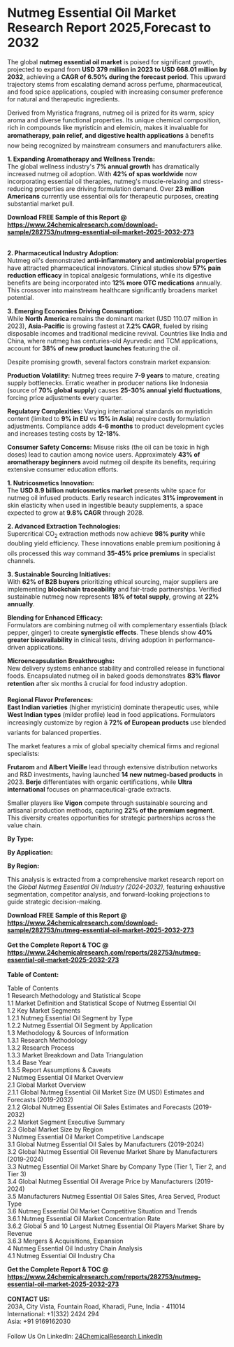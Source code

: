 <h1>Nutmeg Essential Oil Market Research Report 2025,Forecast to 2032</h1><p>The global <strong>nutmeg essential oil market</strong> is poised for significant growth, projected to expand from <strong>USD 379 million in 2023 to USD 668.01 million by 2032</strong>, achieving a <strong>CAGR of 6.50% during the forecast period</strong>. This upward trajectory stems from escalating demand across perfume, pharmaceutical, and food spice applications, coupled with increasing consumer preference for natural and therapeutic ingredients.</p><p>Derived from Myristica fragrans, nutmeg oil is prized for its warm, spicy aroma and diverse functional properties. Its unique chemical composition, rich in compounds like myristicin and elemicin, makes it invaluable for <strong>aromatherapy, pain relief, and digestive health applications</strong> â benefits now being recognized by mainstream consumers and manufacturers alike.</p><p><strong>1. Expanding Aromatherapy and Wellness Trends:</strong><br>
The global wellness industry's <strong>7% annual growth</strong> has dramatically increased nutmeg oil adoption. With <strong>42% of spas worldwide</strong> now incorporating essential oil therapies, nutmeg's muscle-relaxing and stress-reducing properties are driving formulation demand. Over <strong>23 million Americans</strong> currently use essential oils for therapeutic purposes, creating substantial market pull.</p><div><b>Download FREE Sample of this Report @ 
            <a href="https://www.24chemicalresearch.com/download-sample/282753/nutmeg-essential-oil-market-2025-2032-273">
            https://www.24chemicalresearch.com/download-sample/282753/nutmeg-essential-oil-market-2025-2032-273</a></b></div><br><p><strong>2. Pharmaceutical Industry Adoption:</strong><br>
Nutmeg oil's demonstrated <strong>anti-inflammatory and antimicrobial properties</strong> have attracted pharmaceutical innovators. Clinical studies show <strong>57% pain reduction efficacy</strong> in topical analgesic formulations, while its digestive benefits are being incorporated into <strong>12% more OTC medications</strong> annually. This crossover into mainstream healthcare significantly broadens market potential.</p><p><strong>3. Emerging Economies Driving Consumption:</strong><br>
While <strong>North America</strong> remains the dominant market (USD 110.07 million in 2023), <strong>Asia-Pacific</strong> is growing fastest at <strong>7.2% CAGR</strong>, fueled by rising disposable incomes and traditional medicine revival. Countries like India and China, where nutmeg has centuries-old Ayurvedic and TCM applications, account for <strong>38% of new product launches</strong> featuring the oil.</p><p>Despite promising growth, several factors constrain market expansion:</p><p><strong>Production Volatility:</strong> Nutmeg trees require <strong>7-9 years</strong> to mature, creating supply bottlenecks. Erratic weather in producer nations like Indonesia (source of <strong>70% global supply</strong>) causes <strong>25-30% annual yield fluctuations</strong>, forcing price adjustments every quarter.</p><p><strong>Regulatory Complexities:</strong> Varying international standards on myristicin content (limited to <strong>9% in EU</strong> vs <strong>15% in Asia</strong>) require costly formulation adjustments. Compliance adds <strong>4-6 months</strong> to product development cycles and increases testing costs by <strong>12-18%</strong>.</p><p><strong>Consumer Safety Concerns:</strong> Misuse risks (the oil can be toxic in high doses) lead to caution among novice users. Approximately <strong>43% of aromatherapy beginners</strong> avoid nutmeg oil despite its benefits, requiring extensive consumer education efforts.</p><p><strong>1. Nutricosmetics Innovation:</strong><br>
The <strong>USD 8.9 billion nutricosmetics market</strong> presents white space for nutmeg oil infused products. Early research indicates <strong>31% improvement</strong> in skin elasticity when used in ingestible beauty supplements, a space expected to grow at <strong>9.8% CAGR</strong> through 2028.</p><p><strong>2. Advanced Extraction Technologies:</strong><br>
Supercritical CO<sub>2</sub> extraction methods now achieve <strong>98% purity</strong> while doubling yield efficiency. These innovations enable premium positioning â oils processed this way command <strong>35-45% price premiums</strong> in specialist channels.</p><p><strong>3. Sustainable Sourcing Initiatives:</strong><br>
With <strong>62% of B2B buyers</strong> prioritizing ethical sourcing, major suppliers are implementing <strong>blockchain traceability</strong> and fair-trade partnerships. Verified sustainable nutmeg now represents <strong>18% of total supply</strong>, growing at <strong>22% annually</strong>.</p><p><strong>Blending for Enhanced Efficacy:</strong><br>
    Formulators are combining nutmeg oil with complementary essentials (black pepper, ginger) to create <strong>synergistic effects</strong>. These blends show <strong>40% greater bioavailability</strong> in clinical tests, driving adoption in performance-driven applications.</p><p><strong>Microencapsulation Breakthroughs:</strong><br>
    New delivery systems enhance stability and controlled release in functional foods. Encapsulated nutmeg oil in baked goods demonstrates <strong>83% flavor retention</strong> after six months â crucial for food industry adoption.</p><p><strong>Regional Flavor Preferences:</strong><br>
    <strong>East Indian varieties</strong> (higher myristicin) dominate therapeutic uses, while <strong>West Indian types</strong> (milder profile) lead in food applications. Formulators increasingly customize by region â <strong>72% of European products</strong> use blended variants for balanced properties.</p><p>The market features a mix of global specialty chemical firms and regional specialists:</p><p><strong>Frutarom</strong> and <strong>Albert Vieille</strong> lead through extensive distribution networks and R&amp;D investments, having launched <strong>14 new nutmeg-based products</strong> in 2023. <strong>Berje</strong> differentiates with organic certifications, while <strong>Ultra international</strong> focuses on pharmaceutical-grade extracts.</p><p>Smaller players like <strong>Vigon</strong> compete through sustainable sourcing and artisanal production methods, capturing <strong>22% of the premium segment</strong>. This diversity creates opportunities for strategic partnerships across the value chain.</p><p><strong>By Type:</strong></p><p><strong>By Application:</strong></p><p><strong>By Region:</strong></p><p>This analysis is extracted from a comprehensive market research report on the <em>Global Nutmeg Essential Oil Industry (2024-2032)</em>, featuring exhaustive segmentation, competitor analysis, and forward-looking projections to guide strategic decision-making.</p><div><b>Download FREE Sample of this Report @ 
            <a href="https://www.24chemicalresearch.com/download-sample/282753/nutmeg-essential-oil-market-2025-2032-273">
            https://www.24chemicalresearch.com/download-sample/282753/nutmeg-essential-oil-market-2025-2032-273</a></b></div><br><div><b>Get the Complete Report & TOC @ 
            <a href="https://www.24chemicalresearch.com/reports/282753/nutmeg-essential-oil-market-2025-2032-273">
            https://www.24chemicalresearch.com/reports/282753/nutmeg-essential-oil-market-2025-2032-273</a></b></div><br>
            <b>Table of Content:</b><p>Table of Contents<br />
1 Research Methodology and Statistical Scope<br />
1.1 Market Definition and Statistical Scope of Nutmeg Essential Oil<br />
1.2 Key Market Segments<br />
1.2.1 Nutmeg Essential Oil Segment by Type<br />
1.2.2 Nutmeg Essential Oil Segment by Application<br />
1.3 Methodology & Sources of Information<br />
1.3.1 Research Methodology<br />
1.3.2 Research Process<br />
1.3.3 Market Breakdown and Data Triangulation<br />
1.3.4 Base Year<br />
1.3.5 Report Assumptions & Caveats<br />
2 Nutmeg Essential Oil Market Overview<br />
2.1 Global Market Overview<br />
2.1.1 Global Nutmeg Essential Oil Market Size (M USD) Estimates and Forecasts (2019-2032)<br />
2.1.2 Global Nutmeg Essential Oil Sales Estimates and Forecasts (2019-2032)<br />
2.2 Market Segment Executive Summary<br />
2.3 Global Market Size by Region<br />
3 Nutmeg Essential Oil Market Competitive Landscape<br />
3.1 Global Nutmeg Essential Oil Sales by Manufacturers (2019-2024)<br />
3.2 Global Nutmeg Essential Oil Revenue Market Share by Manufacturers (2019-2024)<br />
3.3 Nutmeg Essential Oil Market Share by Company Type (Tier 1, Tier 2, and Tier 3)<br />
3.4 Global Nutmeg Essential Oil Average Price by Manufacturers (2019-2024)<br />
3.5 Manufacturers Nutmeg Essential Oil Sales Sites, Area Served, Product Type<br />
3.6 Nutmeg Essential Oil Market Competitive Situation and Trends<br />
3.6.1 Nutmeg Essential Oil Market Concentration Rate<br />
3.6.2 Global 5 and 10 Largest Nutmeg Essential Oil Players Market Share by Revenue<br />
3.6.3 Mergers & Acquisitions, Expansion<br />
4 Nutmeg Essential Oil Industry Chain Analysis<br />
4.1 Nutmeg Essential Oil Industry Cha</p><div><b>Get the Complete Report & TOC @ 
            <a href="https://www.24chemicalresearch.com/reports/282753/nutmeg-essential-oil-market-2025-2032-273">
            https://www.24chemicalresearch.com/reports/282753/nutmeg-essential-oil-market-2025-2032-273</a></b></div><br><b>CONTACT US:</b><br>
            203A, City Vista, Fountain Road, Kharadi, Pune, India - 411014<br>
            International: +1(332) 2424 294<br>
            Asia: +91 9169162030 <br><br>
            Follow Us On LinkedIn: <a href="https://www.linkedin.com/company/24chemicalresearch/">24ChemicalResearch LinkedIn</a>